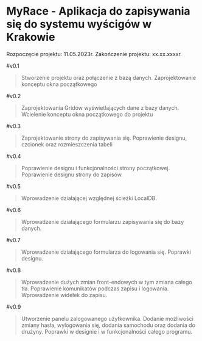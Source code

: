 # MyRace - Aplikacja do zapisywania się do systemu wyścigów w Krakowie

Rozpoczęcie projektu: 11.05.2023r.
Zakończenie projektu: xx.xx.xxxxr.

#v0.1
>Stworzenie projektu oraz połączenie z bazą danych. Zaprojektowanie konceptu okna początkowego

#v0.2
>Zaprojektowania Gridów wyświetlających dane z bazy danych. Wcielenie konceptu okna początkowego do projektu

#v0.3
>Zaprojektowanie strony do zapisywania się. Poprawienie designu, czcionek oraz rozmieszczenia tabeli

#v0.4
>Poprawienie designu i funkcjonalności strony początkowej. Poprawienie designu strony do zapisów.

#v0.5
>Wprowadzenie działającej względnej ścieżki LocalDB.

#v0.6
>Wprowadzenie działającego formularzu zapisywania się do bazy danych.

#v0.7
>Wprowadzenie działającego formularza do logowania się. Poprawki designu.

#v0.8
>Wprowadzenie dużych zmian front-endowych w tym zmiana całego tła. Poprawienie komunikatów podczas zapisu i logowania. Wprowadzenie widełek do zapisu.

#v0.9
>Utworzenie panelu zalogowanego użytkownika. Dodanie możliwości zmiany hasła, wylogowania się, dodania samochodu oraz dodania do drużyny. Poprawki w designie i w funkcjonalności całego programu. 